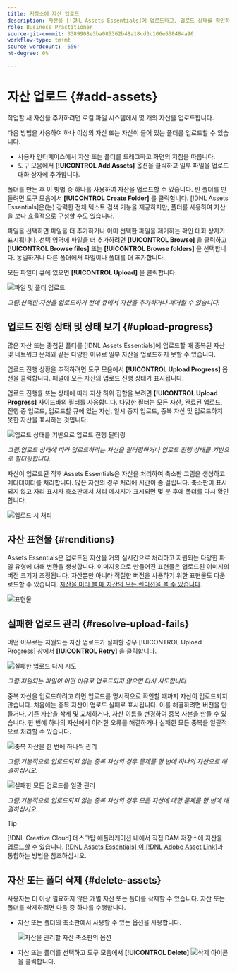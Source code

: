 ```yaml
---
title: 저장소에 자산 업로드
description: 자산을 [!DNL Assets Essentials]에 업로드하고, 업로드 상태를 확인하고, 업로드 문제를 해결하십시오.
role: Business Practitioner
source-git-commit: 3389908e3ba085362b48a18cd3c106e658484a96
workflow-type: tm+mt
source-wordcount: '656'
ht-degree: 0%

---
```



# 자산 업로드 {#add-assets}

작업할 새 자산을 추가하려면 로컬 파일 시스템에서 몇 개의 자산을 업로드합니다.<!-- TBD: Many of the [common file formats are supported](/help/supported-file-formats.md). -->

다음 방법을 사용하여 하나 이상의 자산 또는 자산이 들어 있는 폴더를 업로드할 수 있습니다.

* 사용자 인터페이스에서 자산 또는 폴더를 드래그하고 화면의 지침을 따릅니다.
* 도구 모음에서 **[!UICONTROL Add Assets]** 옵션을 클릭하고 일부 파일을 업로드 대화 상자에 추가합니다.

<!-- TBD: Update this GIF
![Asset and nested folder upload demo](assets/do-not-localize/upload-assets.gif) -->

폴더를 만든 후 이 방법 중 하나를 사용하여 자산을 업로드할 수 있습니다. 빈 폴더를 만들려면 도구 모음에서 **[!UICONTROL Create Folder]** 를 클릭합니다. [!DNL Assets Essentials]은(는) 강력한 전체 텍스트 검색 기능을 제공하지만, 폴더를 사용하여 자산을 보다 효율적으로 구성할 수도 있습니다.

파일을 선택하면 파일을 더 추가하거나 이미 선택한 파일을 제거하는 확인 대화 상자가 표시됩니다. 선택 영역에 파일을 더 추가하려면 **[!UICONTROL Browse]** 을 클릭하고 **[!UICONTROL Browse files]** 또는 **[!UICONTROL Browse folders]** 을 선택합니다. 동일하거나 다른 폴더에서 파일이나 폴더를 더 추가합니다.

모든 파일이 큐에 있으면 **[!UICONTROL Upload]** 을 클릭합니다.

![파일 및 폴더 업로드](assets/upload-browse-files-folders.png)

*그림:선택한 자산을 업로드하기 전에 큐에서 자산을 추가하거나 제거할 수 있습니다.*

## 업로드 진행 상태 및 상태 보기 {#upload-progress}

많은 자산 또는 중첩된 폴더를 [!DNL Assets Essentials]에 업로드할 때 중복된 자산 및 네트워크 문제와 같은 다양한 이유로 일부 자산을 업로드하지 못할 수 있습니다.

업로드 진행 상황을 추적하려면 도구 모음에서 **[!UICONTROL Upload Progress]** 옵션을 클릭합니다. 패널에 모든 자산의 업로드 진행 상태가 표시됩니다.

업로드 진행률 또는 상태에 따라 자산 하위 집합을 보려면 **[!UICONTROL Upload Progress]** 사이드바의 필터를 사용합니다. 다양한 필터는 모든 자산, 완료된 업로드, 진행 중 업로드, 업로드할 큐에 있는 자산, 일시 중지 업로드, 중복 자산 및 업로드하지 못한 자산을 표시하는 것입니다.

![업로드 상태를 기반으로 업로드 진행 필터링](assets/filter-upload-progress.png)

*그림:업로드 상태에 따라 업로드하려는 자산을 필터링하거나 업로드 진행 상태를 기반으로 필터링합니다.*

자산이 업로드된 직후 Assets Essentials은 자산을 처리하여 축소판 그림을 생성하고 메타데이터를 처리합니다. 많은 자산의 경우 처리에 시간이 좀 걸립니다. 축소판이 표시되지 않고 자리 표시자 축소판에서 처리 메시지가 표시되면 몇 분 후에 폴더를 다시 확인합니다.

![업로드 시 처리](assets/upload-processing.png)

## 자산 표현물 {#renditions}

Assets Essentials은 업로드된 자산을 거의 실시간으로 처리하고 지원되는 다양한 파일 유형에 대해 변환을 생성합니다. 이미지용으로 만들어진 표현물은 업로드된 이미지의 버전 크기가 조정됩니다. 자산뿐만 아니라 적절한 버전을 사용하기 위한 표현물도 다운로드할 수 있습니다. [자산을 미리 볼 때 자산의 모든 렌디션을 볼 수 있습니다](/help/navigate-view.md#preview-assets).

![표현물](assets/renditions-view-download.png)

## 실패한 업로드 관리 {#resolve-upload-fails}

어떤 이유로든 지원되는 자산 업로드가 실패할 경우 [!UICONTROL Upload Progress] 창에서 **[!UICONTROL Retry]** 을 클릭합니다.

![실패한 업로드 다시 시도](assets/upload-retry.png)

*그림:지원되는 파일이 어떤 이유로 업로드되지 않으면 다시 시도합니다.*

중복 자산을 업로드하려고 하면 업로드를 명시적으로 확인할 때까지 자산이 업로드되지 않습니다. 처음에는 중복 자산이 업로드 실패로 표시됩니다. 이를 해결하려면 버전을 만들거나, 기존 자산을 삭제 및 교체하거나, 자산 이름을 변경하여 중복 사본을 만들 수 있습니다. 한 번에 하나의 자산에서 이러한 오류를 해결하거나 실패한 모든 중복을 일괄적으로 처리할 수 있습니다.

![중복 자산을 한 번에 하나씩 관리](assets/uploads-manage-duplicates.png)

*그림:기본적으로 업로드되지 않는 중복 자산의 경우 문제를 한 번에 하나의 자산으로 해결하십시오.*

![실패한 모든 업로드를 일괄 관리](assets/upload-progress-manage-failed-uploads.png)

*그림:기본적으로 업로드되지 않는 중복 자산의 경우 모든 자산에 대한 문제를 한 번에 해결하십시오.*

>[!TIP]
>
>[!DNL Creative Cloud] 데스크탑 애플리케이션 내에서 직접 DAM 저장소에 자산을 업로드할 수 있습니다. [[!DNL Assets Essentials] 이 [!DNL Adobe Asset Link]](/help/integration.md)과 통합하는 방법을 참조하십시오.

## 자산 또는 폴더 삭제 {#delete-assets}

사용자는 더 이상 필요하지 않은 개별 자산 또는 폴더를 삭제할 수 있습니다. 자산 또는 폴더를 삭제하려면 다음 중 하나를 수행합니다.

* 자산 또는 폴더의 축소판에서 사용할 수 있는 옵션을 사용합니다.

   ![자산을 관리할 자산 축소판의 옵션](assets/options-on-thumbnail.png)

* 자산 또는 폴더를 선택하고 도구 모음에서 **[!UICONTROL Delete]** ![삭제 아이콘](assets/do-not-localize/delete-icon.png)을 클릭합니다.
